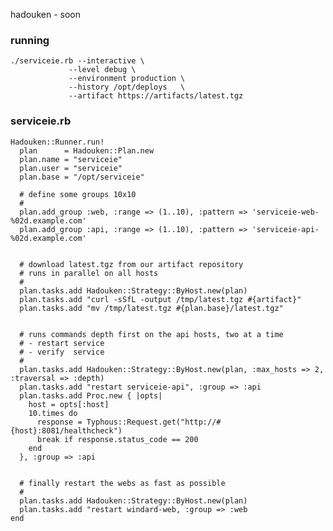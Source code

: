 hadouken - soon

### running

    ./serviceie.rb --interactive \ 
                 --level debug \
                 --environment production \
                 --history /opt/deploys   \
                 --artifact https://artifacts/latest.tgz


### serviceie.rb

    Hadouken::Runner.run!
      plan      = Hadouken::Plan.new
      plan.name = "serviceie"
      plan.user = "serviceie"
      plan.base = "/opt/serviceie"
   
      # define some groups 10x10
      #
      plan.add_group :web, :range => (1..10), :pattern => 'serviceie-web-%02d.example.com'
      plan.add_group :api, :range => (1..10), :pattern => 'serviceie-api-%02d.example.com'


      # download latest.tgz from our artifact repository
      # runs in parallel on all hosts
      #
      plan.tasks.add Hadouken::Strategy::ByHost.new(plan)
      plan.tasks.add "curl -sSfL -output /tmp/latest.tgz #{artifact}"
      plan.tasks.add "mv /tmp/latest.tgz #{plan.base}/latest.tgz"


      # runs commands depth first on the api hosts, two at a time
      # - restart service
      # - verify  service
      #
      plan.tasks.add Hadouken::Strategy::ByHost.new(plan, :max_hosts => 2, :traversal => :depth)
      plan.tasks.add "restart serviceie-api", :group => :api
      plan.tasks.add Proc.new { |opts|
        host = opts[:host]
        10.times do
          response = Typhous::Request.get("http://#{host}:8081/healthcheck")
          break if response.status_code == 200
        end
      }, :group => :api

      
      # finally restart the webs as fast as possible
      #
      plan.tasks.add Hadouken::Strategy::ByHost.new(plan)
      plan.tasks.add "restart windard-web, :group => :web
    end


